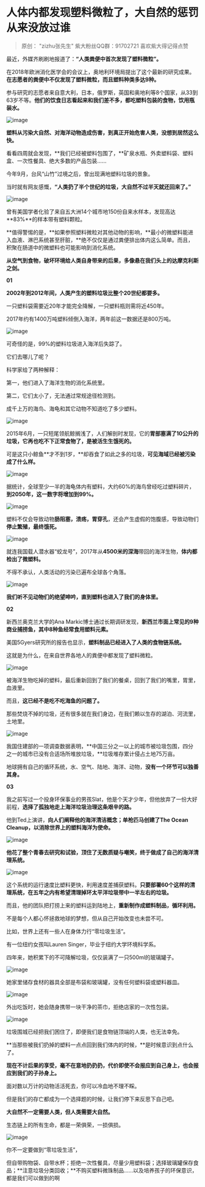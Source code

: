 # 人体内都发现塑料微粒了，大自然的惩罚从来没放过谁



> 原创： "zizhu张先生" 紫大粉丝QQ群：91702721 喜欢紫大得记得点赞

最近，外媒齐刷刷地报道了：**“人类粪便中首次发现了塑料微粒”。**

在2018年欧洲消化医学会的会议上，奥地利环境局提出了这个最新的研究成果。**在志愿者的粪便中不仅发现了塑料微粒，而且塑料种类多达9种。**

参与研究的志愿者来自意大利，日本，俄罗斯，英国和奥地利等8个国家，从33到63岁不等。**他们的饮食日志看起来和我们差不多，都吃塑料包装的食物，饮用瓶装水。**

![image](http://upload-images.jianshu.io/upload_images/14971513-70e7766e180d9c91.jpg?imageMogr2/auto-orient/strip|imageView2/2/w/1240)

**塑料从污染大自然、对海洋动物造成伤害，到真正开始危害人类，没想到居然这么快。**

看看四周就会发现，**我们已经被塑料包围了，**矿泉水瓶、外卖塑料袋、塑料盒、一次性餐具、绝大多数的产品包装......

今年9月，台风“山竹”过境之后，曾出现满地塑料垃圾的景象。

当时就有网友感慨，**“人类扔了半个世纪的垃圾，大自然不过半天就还回来了。”**

![image](http://upload-images.jianshu.io/upload_images/14971513-55e79ad5b59ff26b.jpg?imageMogr2/auto-orient/strip|imageView2/2/w/1240)

曾有美国学者化验了来自五大洲14个城市地150份自来水样本，发现高达**83%**的样本带有塑料颗粒。

**值得警惕的是，**如果参照塑料微粒对其他动物的影响，**最小的微塑料能进入血液、淋巴系统甚至肝脏，**绝不仅仅是通过粪便排出体内这么简单。而且，积聚在肠道中的微塑料也可能影响到消化系统。

**从空气到食物，破坏环境给人类自身带来的后果，多像悬在我们头上的达摩克利斯之剑。**

**01**

**2002年到2012年间，人类产生的塑料垃圾比整个20世纪都要多。**

一只塑料袋需要近20年才能完全降解，一只塑料瓶则需将近450年。

2017年约有1400万吨塑料倾倒入海洋，两年前这一数据还是800万吨。

![image](http://upload-images.jianshu.io/upload_images/14971513-3a8745e88bfb64de.jpg?imageMogr2/auto-orient/strip|imageView2/2/w/1240)

可奇怪的是，99%的塑料垃圾进入海洋后失踪了。

它们去哪儿了呢？

科学家给了两种解释：

第一，他们进入了海洋生物的消化系统里。

第二，它们太小了，无法通过常规途径检测到。

成千上万的海鸟、海龟和其它动物不知道吃了多少塑料。

![image](http://upload-images.jianshu.io/upload_images/14971513-07a9e81508e6cf30.jpg?imageMogr2/auto-orient/strip|imageView2/2/w/1240)

2015年6月，一只短尾领航鲸搁浅了，人们解剖时发现，它的**胃部塞满了10公升的垃圾，它再也吃不下正常食物了，是被活生生饿死的。**

可是这只小鲸鱼**才不到1岁，**却吞食了如此之多的垃圾，**可见海域已经被污染成了什么样。**

![image](http://upload-images.jianshu.io/upload_images/14971513-984f278150fc1d09.jpg?imageMogr2/auto-orient/strip|imageView2/2/w/1240)

据统计，全球至少一半的海龟体内有塑料，大约60%的海鸟曾经吃过塑料碎片，**到2050年，这一数字将增加到99%。**

![image](http://upload-images.jianshu.io/upload_images/14971513-46fce30c26a96af7.jpg?imageMogr2/auto-orient/strip|imageView2/2/w/1240)

塑料不仅会导致动物**肠阻塞，溃疡，胃穿孔**，还会产生虚假的饱腹感，导致动物们**停止繁殖，最终饿死。**

![image](http://upload-images.jianshu.io/upload_images/14971513-0f847f36092f4fde.jpg?imageMogr2/auto-orient/strip|imageView2/2/w/1240)

就连我国载人潜水器“蛟龙号”，2017年从**4500米的深海**带回的海洋生物，**体内都检出了微塑料。**

不得不承认，人类活动的污染已遍布全球各个角落。

![image](http://upload-images.jianshu.io/upload_images/14971513-62f273de32054a18.jpg?imageMogr2/auto-orient/strip|imageView2/2/w/1240)

**我们听不见动物们的绝望呻吟，直到塑料也进入了我们的身体里。**

**02**

新西兰奥克兰大学的Ana Markic博士通过长期调研发现，**新西兰市面上常见的9种商业捕捞鱼，其中8种鱼经常食用塑料元素。**

美国5Gyers研究所的报告也显示，**塑料制品已经进入了人类的食物链系统。**

这就是为什么，在来自世界各地人的粪便中都发现了塑料微粒。

![image](http://upload-images.jianshu.io/upload_images/14971513-b58f31b7a82a6373.jpg?imageMogr2/auto-orient/strip|imageView2/2/w/1240)

被海洋生物吃掉的塑料，最后重新回到了我们的餐桌，回到了我们的嘴里，胃里，血液里。

而且，**这已经不是吃不吃海鱼的问题了。**

那些焚烧不掉的垃圾，还有很多就在我们身边，在我们赖以生存的湖泊、河流里，土地里。

![image](http://upload-images.jianshu.io/upload_images/14971513-ca3a4ceb06a42053.jpg?imageMogr2/auto-orient/strip|imageView2/2/w/1240)

我国住建部的一项调查数据表明，**中国三分之一以上的城市被垃圾包围，四分之一的城市已没有合适场所堆放垃圾，**垃圾堆存累计侵占土地75万亩。

地球拥有自己的循环系统，水、空气、陆地、海洋、动物，**没有一个环节可以独善其身。**

**03**

我之前写过一个投身环保事业的男孩Slat，他是个天才少年，但他放弃了一份大好前程，**选择了孤独地走上海洋垃圾治理这条艰辛的路。**

他到Ted上演讲，**向人们阐释他的海洋清洁概念；单枪匹马创建了The Ocean Cleanup，以消除世界上的塑料海洋为使命。**

![image](http://upload-images.jianshu.io/upload_images/14971513-f5910003d91164ae.jpg?imageMogr2/auto-orient/strip|imageView2/2/w/1240)

**他花了整个青春去研究和试验，顶住了无数质疑与嘲笑，终于做成了自己的海洋清理系统。**

![image](http://upload-images.jianshu.io/upload_images/14971513-121a66a193bb92e7.jpg?imageMogr2/auto-orient/strip|imageView2/2/w/1240)

这个系统的运行速度比塑料更快，利用速度差捕获塑料。**只要部署60个这样的清理系统，在五年之内有希望清理掉环太平洋垃圾带中一半左右的垃圾。**

而且，他的团队把打捞上来的塑料运到陆地上，**重新制作成塑料制品，循环利用。**

不是每个人都心怀拯救地球的梦想，但从自己开始改变也未尝不可。

比如，世界上还有一些人在身体力行“零垃圾生活”。

有一位纽约女孩叫Lauren Singer，毕业于纽约大学环境科学系。

四年来，她积累下的不可降解垃圾，仅仅装满了一只500ml的玻璃罐子。

![image](http://upload-images.jianshu.io/upload_images/14971513-a03d2ccbd3cadf13.jpg?imageMogr2/auto-orient/strip|imageView2/2/w/1240)

她家里储存食材的器具全部是布袋和玻璃罐，没有任何塑料袋或塑料器皿。

![image](http://upload-images.jianshu.io/upload_images/14971513-4600ee1c1c9796f9.jpg?imageMogr2/auto-orient/strip|imageView2/2/w/1240)

外出吃饭时，她会随身携带一块干净的茶巾，拒绝店家的一次性包装。

![image](http://upload-images.jianshu.io/upload_images/14971513-1ac9e1f734fdd9ea.jpg?imageMogr2/auto-orient/strip|imageView2/2/w/1240)

垃圾围城已经把我们困住了，即便我们是食物链顶端的人类，也无法幸免。

**当那些被我们扔掉的塑料一点点回到我们体内的时候，**是时候意识到点什么了。

**现在不计后果的享受，毫不在意地扔扔扔，代价即使不会报应到自己身上，也会报应到我们的子孙身上。**

面对数以万计的动物活活死去，你可以冷血地不理不睬。

但是我们的存亡都成为一个选择题的时候，让我们停下来反思下自己吧。

**大自然不一定需要人类，但人类需要大自然。**

生态链上的所有生命，都是一荣俱荣，一损俱损。

![image](http://upload-images.jianshu.io/upload_images/14971513-1d6c0e80b7120785.jpg?imageMogr2/auto-orient/strip|imageView2/2/w/1240)

你不一定要做到“零垃圾生活”，

但自带购物袋、自带水杯；拒绝一次性餐具，尽量少用塑料袋；选择玻璃罐保存食品；**注意垃圾分类回收；**不购买塑料微珠制品……以及培养孩子的环保意识，都是我们可以做到的啊

